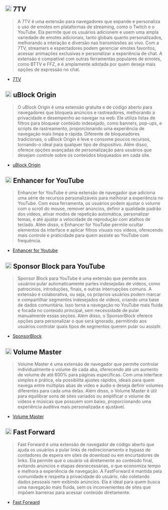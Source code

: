 ## <img src="https://f.feridinha.com/4deEK.png" alt="empty" width= 20> 7TV

> A 7TV é uma extensão para navegadores que expande e personaliza o uso de emotes em plataformas de streaming, como o Twitch e o YouTube. Ela permite que os usuários adicionem e usem uma ampla variedade de emotes adicionais, tanto globais quanto personalizados, melhorando a interação e diversão nas transmissões ao vivo. Com a 7TV, streamers e espectadores podem gerenciar emotes favoritos, acessar animações exclusivas e personalizar a experiência de chat. A extensão é compatível com outras ferramentas populares de emotes, como BTTV e FFZ, e é amplamente adotada por quem deseja mais opções de expressão no chat.

- [7TV](https://7tv.app/)

## <img src="https://f.feridinha.com/ZUid2.png" alt="empty" width= 20> uBlock Origin

> O uBlock Origin é uma extensão gratuita e de código aberto para navegadores que bloqueia anúncios e rastreadores, melhorando a privacidade e desempenho ao navegar na web. Ele utiliza listas de filtros para bloquear conteúdo indesejado, como banners, pop-ups, e scripts de rastreamento, proporcionando uma experiência de navegação mais limpa e rápida. Diferente de bloqueadores tradicionais, o uBlock Origin é leve e consome poucos recursos, tornando-o ideal para qualquer tipo de dispositivo. Além disso, oferece opções avançadas de personalização para usuários que desejam controle sobre os conteúdos bloqueados em cada site.

- [uBlock Origin](https://chromewebstore.google.com/detail/ublock-origin/cjpalhdlnbpafiamejdnhcphjbkeiagm)

## <img src="https://f.feridinha.com/0QSiF.png" alt="empty" width= 20> Enhancer for YouTube

> Enhancer for YouTube é uma extensão de navegador que adiciona uma série de recursos personalizáveis para melhorar a experiência no YouTube. Com essa ferramenta, os usuários podem ajustar o volume com o scroll do mouse, remover anúncios, definir a qualidade padrão dos vídeos, ativar modos de repetição automática, personalizar temas, e até ajustar a velocidade de reprodução com atalhos de teclado. Além disso, o Enhancer for YouTube permite ocultar elementos da interface e aplicar filtros visuais nos vídeos, oferecendo mais controle e praticidade para quem assiste ao YouTube com frequência.

- [Enhancer for Youtube](https://chromewebstore.google.com/detail/enhancer-for-youtube/ponfpcnoihfmfllpaingbgckeeldkhle)

## <img src="https://f.feridinha.com/2EuCc.png" alt="empty" width= 20> Sponsor Block para YouTube

> Sponsor Block para YouTube é uma extensão que permite aos usuários pular automaticamente partes indesejadas de vídeos, como patrocínios, introduções, finais, e outras interrupções comuns. A extensão é colaborativa, ou seja, os próprios usuários podem marcar e compartilhar segmentos indesejados de vídeos, criando uma base de dados comunitária. Isso torna a navegação no YouTube mais fluida e focada no conteúdo principal, sem necessidade de pular manualmente essas seções. Além disso, o SponsorBlock oferece opções para personalizar o que será ignorado, permitindo aos usuários controlar quais tipos de segmentos querem pular ou assistir.

- [SponsorBlock](https://chromewebstore.google.com/detail/sponsorblock-for-youtube/mnjggcdmjocbbbhaepdhchncahnbgone)

## <img src="https://f.feridinha.com/YaNqx.png" alt="empty" width= 20> Volume Master

> Volume Master é uma extensão de navegador que permite controlar individualmente o volume de cada aba, oferecendo até um aumento de volume de até 600% para páginas específicas. Com uma interface simples e prática, ela possibilita ajustes rápidos, ideais para quem navega entre múltiplas abas de vídeo e áudio e deseja definir volumes diferentes para cada uma delas. Além disso, o Volume Master é útil para equilibrar sons de sites variados ou amplificar o volume de vídeos e músicas que possuem som baixo, proporcionando uma experiência auditiva mais personalizada e ajustável.

- [Volume Master](https://chromewebstore.google.com/detail/volume-master-controlador/jghecgabfgfdldnmbfkhmffcabddioke )

## <img src="https://f.feridinha.com/umocG.png" alt="empty" width= 20> Fast Forward

> Fast Forward é uma extensão de navegador de código aberto que ajuda os usuários a pular links de redirecionamento e bypass de contadores de espera em sites de download ou em encurtadores de links. Ela permite que o usuário vá diretamente ao conteúdo final, evitando anúncios e etapas desnecessárias, o que economiza tempo e melhora a experiência de navegação. A FastForward é mantida pela comunidade e respeita a privacidade do usuário, não coletando dados pessoais nem exibindo anúncios. Ela é ideal para quem busca uma navegação mais fluida, sem os inconvenientes de sites que impõem barreiras para acessar conteúdo diretamente.

- [Fast Forward](https://chromewebstore.google.com/detail/fastforward/icallnadddjmdinamnolclfjanhfoafe)